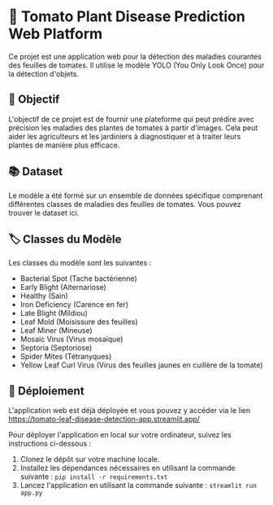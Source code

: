 # 🍅 Tomato Plant Disease Prediction Web Platform

Ce projet est une application web pour la détection des maladies courantes des feuilles de tomates. Il utilise le modèle YOLO (You Only Look Once) pour la détection d'objets.

## 🎯 Objectif

L'objectif de ce projet est de fournir une plateforme qui peut prédire avec précision les maladies des plantes de tomates à partir d'images. Cela peut aider les agriculteurs et les jardiniers à diagnostiquer et à traiter leurs plantes de manière plus efficace.

## 📚 Dataset

Le modèle a été formé sur un ensemble de données spécifique comprenant différentes classes de maladies des feuilles de tomates. Vous pouvez trouver le dataset ici.

## 🏷️ Classes du Modèle

Les classes du modèle sont les suivantes :
- Bacterial Spot (Tache bactérienne)
- Early Blight (Alternariose)
- Healthy (Sain)
- Iron Deficiency (Carence en fer)
- Late Blight (Mildiou)
- Leaf Mold (Moisissure des feuilles)
- Leaf Miner (Mineuse)
- Mosaic Virus (Virus mosaïque)
- Septoria (Septoriose)
- Spider Mites (Tétranyques)
- Yellow Leaf Curl Virus (Virus des feuilles jaunes en cuillère de la tomate)

## 🚀 Déploiement

L'application web est déjà déployée et vous pouvez y accéder  via le lien https://tomato-leaf-disease-detection-app.streamlit.app/

Pour déployer l'application en local sur votre ordinateur, suivez les instructions ci-dessous :

1. Clonez le dépôt sur votre machine locale.
2. Installez les dépendances nécessaires en utilisant la commande suivante :
```pip install -r requirements.txt```
3. Lancez l'application en utilisant la commande suivante :
```streamlit run app.py```


